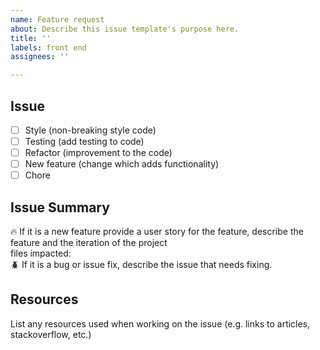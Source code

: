 ```yaml
---
name: Feature request
about: Describe this issue template's purpose here.
title: ''
labels: front end
assignees: ''

---
```


## Issue
- [ ] Style (non-breaking style code)
- [ ] Testing (add testing to code)
- [ ] Refactor (improvement to the code)
- [ ] New feature (change which adds functionality)
- [ ] Chore
## Issue Summary
:fire: If it is a new feature provide a user story for the feature, describe the feature and the iteration of the project <br />
files impacted: <br />
:beetle: If it is a bug or issue fix, describe the issue that needs fixing.
## Resources 
List any resources used when working on the issue (e.g. links to articles, stackoverflow, etc.)
